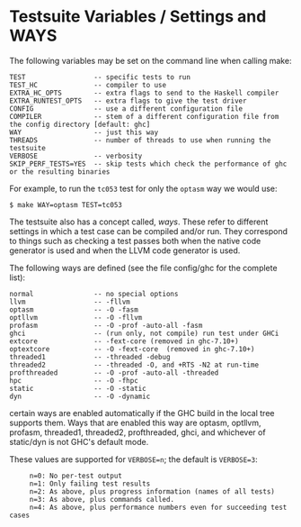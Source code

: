 # Testsuite Variables / Settings and WAYS



The following variables may be set on the command line when calling make:


```wiki
TEST                 -- specific tests to run
TEST_HC              -- compiler to use
EXTRA_HC_OPTS        -- extra flags to send to the Haskell compiler
EXTRA_RUNTEST_OPTS   -- extra flags to give the test driver
CONFIG               -- use a different configuration file
COMPILER             -- stem of a different configuration file from the config directory [default: ghc]
WAY                  -- just this way
THREADS              -- number of threads to use when running the testsuite
VERBOSE              -- verbosity
SKIP_PERF_TESTS=YES  -- skip tests which check the performance of ghc or the resulting binaries
```


For example, to run the `tc053` test for only the `optasm` way we would use:


```wiki
$ make WAY=optasm TEST=tc053
```


The testsuite also has a concept called, *ways*. These refer to different settings in which a test case can be compiled and/or run. They correspond to things such as checking a test passes both when the native code generator is used and when the LLVM code generator is used.



The following ways are defined (see the file config/ghc for the complete list):


```wiki
normal               -- no special options
llvm                 -- -fllvm
optasm               -- -O -fasm
optllvm              -- -O -fllvm
profasm              -- -O -prof -auto-all -fasm
ghci                 -- (run only, not compile) run test under GHCi
extcore              -- -fext-core (removed in ghc-7.10+)
optextcore           -- -O -fext-core  (removed in ghc-7.10+)
threaded1            -- -threaded -debug
threaded2            -- -threaded -O, and +RTS -N2 at run-time
profthreaded         -- -O -prof -auto-all -threaded
hpc                  -- -O -fhpc
static               -- -O -static
dyn                  -- -O -dynamic
```


certain ways are enabled automatically if the GHC build in the local
tree supports them.  Ways that are enabled this way are optasm, optllvm,
profasm, threaded1, threaded2, profthreaded, ghci, and whichever of
static/dyn is not GHC's default mode.



These values are supported for `VERBOSE=n`; the default is `VERBOSE=3`:


```wiki
     n=0: No per-test output
     n=1: Only failing test results
     n=2: As above, plus progress information (names of all tests)
     n=3: As above, plus commands called.
     n=4: As above, plus performance numbers even for succeeding test cases
```